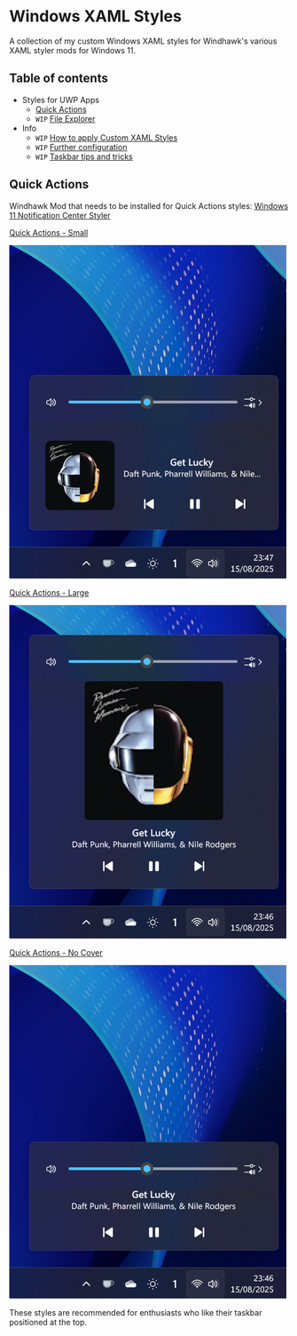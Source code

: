 # Windows XAML Styles
A collection of my custom Windows XAML styles for Windhawk's various XAML styler mods for Windows 11.


## Table of contents
* Styles for UWP Apps
  * [Quick Actions](#quick-actions)
  *  `WIP` [File Explorer](#file-explorer)
* Info
  * `WIP` [How to apply Custom XAML Styles](#how-to-apply-custom-xaml-styles)
  * `WIP` [Further configuration](#further-configuration)
  * `WIP` [Taskbar tips and tricks](#taskbar-tips-and-tricks)


## Quick Actions

Windhawk Mod that needs to be installed for Quick Actions styles: [Windows 11 Notification Center Styler](https://windhawk.net/mods/windows-11-notification-center-styler)

[Quick Actions - Small](https://github.com/Asteski/Windows-XAML-Styles/blob/main/styles/Quick%20Actions%20-%20Small.json)

![Quick Actions - Small](https://github.com/Asteski/Windows-XAML-Styles/blob/main/img/Quick%20Actions%20-%20Small.png)

[Quick Actions - Large](https://github.com/Asteski/Windows-XAML-Styles/blob/main/styles/Quick%20Actions%20-%20Large.json)

![Quick Actions - Large](https://github.com/Asteski/Windows-XAML-Styles/blob/main/img/Quick%20Actions%20-%20Large.png)

[Quick Actions - No Cover](https://github.com/Asteski/Windows-XAML-Styles/blob/main/styles/Quick%20Actions%20-%20No%20Cover.json)

![Quick Actions - No Cover](https://github.com/Asteski/Windows-XAML-Styles/blob/main/img/Quick%20Actions%20-%20No%20Cover.png)

These styles are recommended for enthusiasts who like their taskbar positioned at the top.